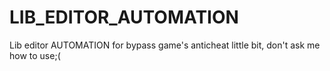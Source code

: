 # LIB_EDITOR_AUTOMATION
Lib editor AUTOMATION for bypass game's anticheat little bit, don't ask me how to use;(
